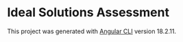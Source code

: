 # Ideal Solutions Assessment

This project was generated with [Angular CLI](https://github.com/angular/angular-cli) version 18.2.11.
